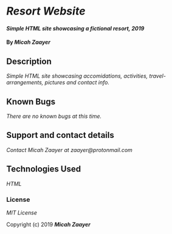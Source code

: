 # _Resort Website_

#### _Simple HTML site showcasing a fictional resort, 2019_

#### By _**Micah Zaayer**_

## Description

_Simple HTML site showcasing accomidations, activities, travel-arrangements, pictures and contact info._


## Known Bugs

_There are no known bugs at this time._

## Support and contact details

_Contact Micah Zaayer at zaayer@protonmail.com_

## Technologies Used

_HTML_

### License

*MIT License*

Copyright (c) 2019 **_Micah Zaayer_**
